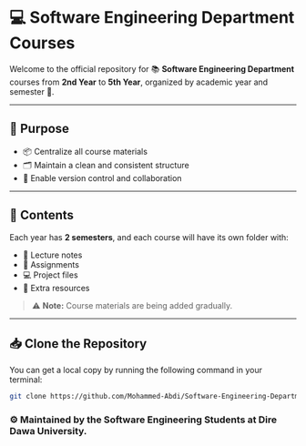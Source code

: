 # 💻 Software Engineering Department Courses

Welcome to the official repository for 📚 **Software Engineering Department** courses from **2nd Year** to **5th Year**, organized by academic year and semester 📆.

---

## 🎯 Purpose

- 📦 Centralize all course materials
- 🗂 Maintain a clean and consistent structure
- 🤝 Enable version control and collaboration

---

## 🚀 Contents

Each year has **2 semesters**, and each course will have its own folder with:

- 📝 Lecture notes
- 📂 Assignments
- 💻 Project files
- 📎 Extra resources

> ⚠️ **Note:** Course materials are being added gradually.

---

## 📥 Clone the Repository

You can get a local copy by running the following command in your terminal:

```bash
git clone https://github.com/Mohammed-Abdi/Software-Engineering-Department-Resources.git
```

### ⚙️ Maintained by the **Software Engineering Students at Dire Dawa University**.
